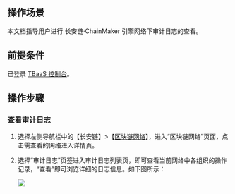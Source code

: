 ## 操作场景

本文档指导用户进行 长安链·ChainMaker 引擎网络下审计日志的查看。

## 前提条件

已登录 [TBaaS 控制台](https://console.cloud.tencent.com/tbaas)。

## 操作步骤

### 查看审计日志

1. 选择左侧导航栏中的【长安链】>【[区块链网络](https://console.cloud.tencent.com/tbaas/chainmaker/chain)】，进入“区块链网络”页面，点击需查看的网络进入详情页。

2. 选择“审计日志”页签进入审计日志列表页，即可查看当前网络中各组织的操作记录，“查看”即可浏览详细的日志信息。如下图所示：

   ![](https://main.qcloudimg.com/raw/4efdcdf40af3fd1085aeb48a848e9925.png)
